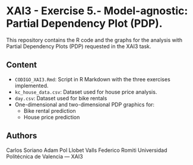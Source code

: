 # XAI3 - Exercise 5.- Model-agnostic: Partial Dependency Plot (PDP).

This repository contains the R code and the graphs for the analysis with Partial Dependency Plots (PDP) requested in the XAI3 task.

## Content

- `CODIGO_XAI3.Rmd`: Script in R Markdown with the three exercises implemented.
- `kc_house_data.csv`: Dataset used for house price analysis.
- `day.csv`: Dataset used for bike rentals
- One-dimensional and two-dimensional PDP graphics for:
  - Bike rental prediction
  - House price prediction

## Authors

Carlos Soriano Adam
Pol Llobet Valls
Federico Romiti
Universidad Politécnica de Valencia — XAI3  
